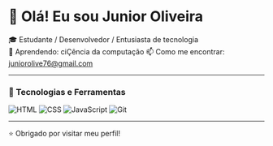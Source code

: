 # 👋 Olá! Eu sou Junior Oliveira

🎓 Estudante / Desenvolvedor / Entusiasta de tecnologia   
🌱 Aprendendo: ciÇência da computação 
📫 Como me encontrar: juniorolive76@gmail.com

---

### 🚀 Tecnologias e Ferramentas
![HTML](https://img.shields.io/badge/-HTML5-E34F26?style=flat&logo=html5&logoColor=fff)
![CSS](https://img.shields.io/badge/-CSS3-1572B6?style=flat&logo=css3)
![JavaScript](https://img.shields.io/badge/-JavaScript-F7DF1E?style=flat&logo=javascript&logoColor=000)
![Git](https://img.shields.io/badge/-Git-F05032?style=flat&logo=git&logoColor=fff)


---

⭐️ Obrigado por visitar meu perfil!



